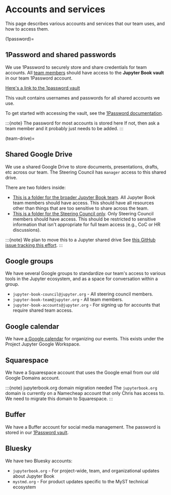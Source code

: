 # Accounts and services

This page describes various accounts and services that our team uses, and how to access them.

(1password)=
## 1Password and shared passwords

We use 1Password to securely store and share credentials for team accounts.
All [team members](team.md) should have access to the **Jupyter Book vault** in our team 1Password account.

[Here's a link to the 1password vault](https://jupyter.1password.com)

This vault contains usernames and passwords for all shared accounts we use.

To get started with accessing the vault, see the [1Password documentation](https://support.1password.com/explore/get-started/).

:::{note} The password for most accounts is stored here
If not, then ask a team member and it probably just needs to be added.
:::

(team-drive)=
## Shared Google Drive

We use a shared Google Drive to store documents, presentations, drafts, etc across our team.
The Steering Council has `manager` access to this shared drive.

There are two folders inside:

- [This is a folder for the broader Jupyter Book team](https://drive.google.com/drive/folders/1Tfa2-LHeHJ61YZsRSHo4dszTKluHAME5?usp=drive_link). All Jupyter Book team members should have access. This should have all resources other than things that are too sensitive to share across the team.
- [This is a folder for the Steering Council only](https://drive.google.com/drive/folders/1GFKrOrPoiD9bFRbDqFu5OeU8AicSuWSn?usp=drive_link). Only Steering Council members should have access. This should be restricted to sensitive information that isn't appropriate for full team access (e.g., CoC or HR discussions).

:::{note} We plan to move this to a Jupyter shared drive
See [this GitHub issue tracking this effort](https://discord.com/channels/@me/1126188960666882088/1382444773348085943).
:::

## Google groups

We have several Google groups to standardize our team's access to various tools in the Jupyter ecosystem, and as a space for conversation within a group.

- `jupyter-book-council@jupyter.org` - All steering council members.
- `jupyter-book-team@jupyter.org` - All team members.
- `jupyter-book-accounts@jupyter.org` - For signing up for accounts that require shared team access.

## Google calendar

We have [a Google calendar](#calendar) for organizing our events. This exists under the Project Jupyter Google Workspace.

## Squarespace

We have a Squarespace account that uses the Google email from our old Google Domains account.

:::{note} jupyterbook.org domain migration needed
The `jupyterbook.org` domain is currently on a Namecheap account that only Chris has access to. We need to migrate this domain to Squarespace.
:::

## Buffer

We have a Buffer account for social media management. The password is stored in our [1Password vault](#1password).

## Bluesky

We have two Bluesky accounts:

- `jupyterbook.org` - For project-wide, team, and organizational updates about Jupyter Book
- `mystmd.org` - For product updates specific to the MyST technical ecosystem
